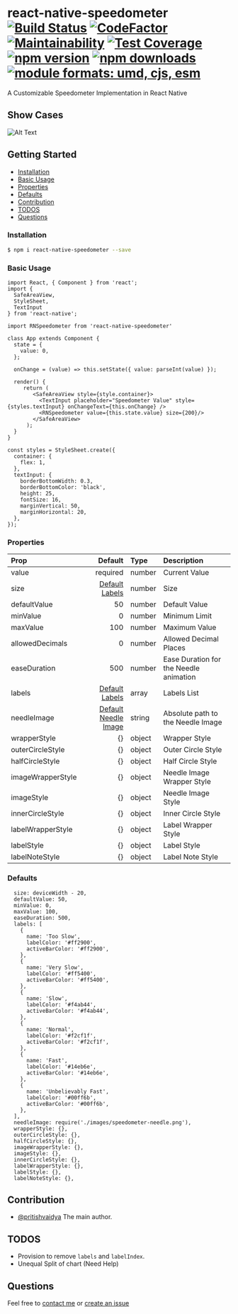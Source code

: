 # react-native-speedometer [![Build Status](https://travis-ci.com/pritishvaidya/react-native-speedometer.svg?branch=master)](https://travis-ci.com/pritishvaidya/react-native-speedometer) [![CodeFactor](https://www.codefactor.io/repository/github/pritishvaidya/react-native-speedometer/badge)](https://www.codefactor.io/repository/github/pritishvaidya/react-native-speedometer) [![Maintainability](https://api.codeclimate.com/v1/badges/0938f80fff81ed82c9de/maintainability)](https://codeclimate.com/github/pritishvaidya/react-native-speedometer/maintainability) [![Test Coverage](https://api.codeclimate.com/v1/badges/0938f80fff81ed82c9de/test_coverage)](https://codeclimate.com/github/pritishvaidya/react-native-speedometer/test_coverage) [![npm version](https://badge.fury.io/js/react-native-speedometer.svg)](https://badge.fury.io/js/react-native-speedometer) [![npm downloads](https://img.shields.io/npm/dt/react-native-speedometer.svg)](https://npm-stat.com/charts.html?package=react-native-speedometer&from=2018-02-17&to=2018-12-28) <a href="https://github.com/pritishvaidya/react-native-speedometer/blob/master/README.md"><img src="https://img.shields.io/badge/module%20formats-umd%2C%20cjs%2C%20esm-green.svg" alt="module formats: umd, cjs, esm"></a>


A Customizable Speedometer Implementation in React Native


## Show Cases
![Alt Text](https://media.giphy.com/media/7SEJiywhkmM9veTlvi/giphy.gif)

## Getting Started

- [Installation](#installation)
- [Basic Usage](#basic-usage)
- [Properties](#properties)
- [Defaults](#defaults)
- [Contribution](#contribution)
- [TODOS](#todos)
- [Questions](#questions)

### Installation

```bash
$ npm i react-native-speedometer --save
```

### Basic Usage
```
import React, { Component } from 'react';
import {
  SafeAreaView,
  StyleSheet,
  TextInput
} from 'react-native';

import RNSpeedometer from 'react-native-speedometer'

class App extends Component {
  state = {
    value: 0,
  };

  onChange = (value) => this.setState({ value: parseInt(value) });

  render() {
     return (
        <SafeAreaView style={style.container}>
          <TextInput placeholder="Speedometer Value" style={styles.textInput} onChangeText={this.onChange} />
          <RNSpeedometer value={this.state.value} size={200}/>
        </SafeAreaView>
      );
  }
}

const styles = StyleSheet.create({
  container: {
    flex: 1,
  },
  textInput: {
    borderBottomWidth: 0.3,
    borderBottomColor: 'black',
    height: 25,
    fontSize: 16,
    marginVertical: 50,
    marginHorizontal: 20,
  },
});
```

### Properties
| Prop  | Default  | Type | Description |
| :------------ |---------------:| :---------------| :-----|
| value | required | number | Current Value |
| size | [Default Labels](#defaults) | number | Size |
| defaultValue | 50 | number | Default Value |
| minValue | 0 | number | Minimum Limit |
| maxValue | 100 | number | Maximum Value |
| allowedDecimals | 0 | number | Allowed Decimal Places |
| easeDuration | 500| number | Ease Duration for the Needle animation |
| labels | [Default Labels](#defaults) | array | Labels List |
| needleImage | [Default Needle Image](#defaults) | string | Absolute path to the Needle Image |
| wrapperStyle | {} | object | Wrapper Style |
| outerCircleStyle   | {} | object | Outer Circle Style |
| halfCircleStyle   | {} | object | Half Circle Style |
| imageWrapperStyle | {} | object | Needle Image Wrapper Style |
| imageStyle | {} | object | Needle Image Style |
| innerCircleStyle | {} | object | Inner Circle Style |
| labelWrapperStyle | {} | object | Label Wrapper Style |
| labelStyle | {} | object | Label Style |
| labelNoteStyle | {} | object | Label Note Style |

### Defaults
```
  size: deviceWidth - 20,
  defaultValue: 50,
  minValue: 0,
  maxValue: 100,
  easeDuration: 500,
  labels: [
    {
      name: 'Too Slow',
      labelColor: '#ff2900',
      activeBarColor: '#ff2900',
    },
    {
      name: 'Very Slow',
      labelColor: '#ff5400',
      activeBarColor: '#ff5400',
    },
    {
      name: 'Slow',
      labelColor: '#f4ab44',
      activeBarColor: '#f4ab44',
    },
    {
      name: 'Normal',
      labelColor: '#f2cf1f',
      activeBarColor: '#f2cf1f',
    },
    {
      name: 'Fast',
      labelColor: '#14eb6e',
      activeBarColor: '#14eb6e',
    },
    {
      name: 'Unbelievably Fast',
      labelColor: '#00ff6b',
      activeBarColor: '#00ff6b',
    },
  ],
  needleImage: require('./images/speedometer-needle.png'),
  wrapperStyle: {},
  outerCircleStyle: {},
  halfCircleStyle: {},
  imageWrapperStyle: {},
  imageStyle: {},
  innerCircleStyle: {},
  labelWrapperStyle: {},
  labelStyle: {},
  labelNoteStyle: {},
```

## Contribution

- [@pritishvaidya](mailto:pritishvaidya94@gmail.com) The main author.

## TODOS
- Provision to remove `labels` and `labelIndex`.
- Unequal Split of chart (Need Help)

## Questions

Feel free to [contact me](mailto:pritishvaidya94@gmail.co) or [create an issue](https://github.com/pritishvaidya/react-native-speedometer/issues/new)

